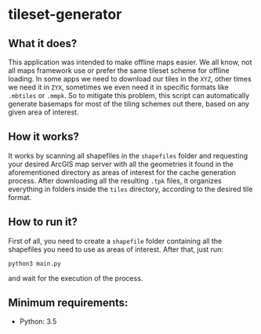# tileset-generator

## What it does?
This application was intended to make offline maps easier. We all know, not all maps framework use or prefer the same tileset scheme for offline loading. In some apps we need to download our tiles in the `XYZ`, other times we need it in `ZYX`, sometimes we even need it in specific formats like `.mbtiles` or `.mmpk`. So to mitigate this problem, this script can automatically generate basemaps for most of the tiling schemes out there, based on any given area of interest.

## How it works?
It works by scanning all shapefiles in the `shapefiles` folder and requesting your desired ArcGIS map server with all the geometries it found in the aforementioned directory as areas of interest for the cache generation process. After downloading all the resulting `.tpk` files, it organizes everything in folders inside the `tiles` directory, according to the desired tile format.

## How to run it?
First of all, you need to create a `shapefile` folder containing all the shapefiles you need to use as areas of interest. After that, just run:

```
python3 main.py
```

and wait for the execution of the process.

## Minimum requirements:
- Python: 3.5